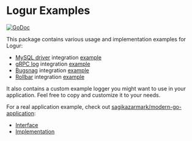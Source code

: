 # Logur Examples

[![GoDoc](http://img.shields.io/badge/godoc-reference-5272B4.svg?style=flat-square)](https://godoc.org/github.com/goph/logur/example)

This package contains various usage and implementation examples for Logur:

- [MySQL driver](https://github.com/go-sql-driver/mysql) integration [example](mysql_test.go)
- [gRPC log](https://godoc.org/google.golang.org/grpc/grpclog) integration [example](../integrations/grpcloglog/logger_test.go)
- [Bugsnag](https://bugsnag.com) integration [example](bugsnag_test.go)
- [Rollbar](https://rollbar.com) integration [example](rollbar_test.go)

It also contains a custom example logger you might want to use in your application.
Feel free to copy and customize it to your needs. 

For a real application example, check out [sagikazarmark/modern-go-application](https://github.com/sagikazarmark/modern-go-application):

- [Interface](https://github.com/sagikazarmark/modern-go-application/blob/65edb2b/internal/common/logger.go#L7-L29)
- [Implementation](https://github.com/sagikazarmark/modern-go-application/blob/65edb2b/internal/common/commonadapter/logger.go)
